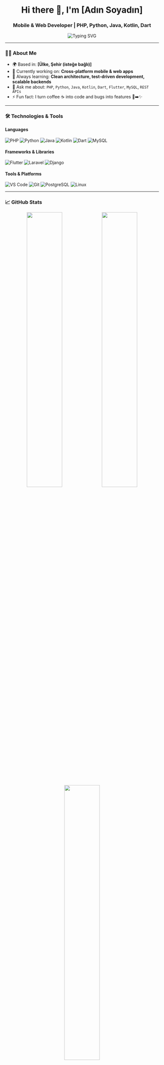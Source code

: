 <h1 align="center">Hi there 👋, I'm [Adın Soyadın]</h1>
<h3 align="center">Mobile & Web Developer | PHP, Python, Java, Kotlin, Dart</h3>

<p align="center">
  <img src="https://readme-typing-svg.herokuapp.com?font=Fira+Code&size=22&pause=1000&center=true&vCenter=true&width=435&lines=Full-Stack+Developer;Mobile+App+Developer+(Flutter%2FKotlin);Web+Developer+(PHP%2FPython);Open-Source+Contributor;Problem+Solver+%F0%9F%A7%AA" alt="Typing SVG" />
</p>

---

### 👨‍💻 About Me

- 🌍 Based in: **[Ülke, Şehir (isteğe bağlı)]**
- 🔭 Currently working on: **Cross-platform mobile & web apps**
- 🌱 Always learning: **Clean architecture, test-driven development, scalable backends**
- 💬 Ask me about: `PHP`, `Python`, `Java`, `Kotlin`, `Dart`, `Flutter`, `MySQL`, `REST APIs`
- ⚡ Fun fact: I turn coffee ☕ into code and bugs into features 🐛➡️✨

---

### 🛠️ Technologies & Tools

#### Languages
![PHP](https://img.shields.io/badge/-PHP-777BB4?logo=php&logoColor=white&style=flat-square)
![Python](https://img.shields.io/badge/-Python-3776AB?logo=python&logoColor=white&style=flat-square)
![Java](https://img.shields.io/badge/-Java-007396?logo=java&logoColor=white&style=flat-square)
![Kotlin](https://img.shields.io/badge/-Kotlin-0095D5?logo=kotlin&logoColor=white&style=flat-square)
![Dart](https://img.shields.io/badge/-Dart-0175C2?logo=dart&logoColor=white&style=flat-square)
![MySQL](https://img.shields.io/badge/-MySQL-4479A1?logo=mysql&logoColor=white&style=flat-square)

#### Frameworks & Libraries
![Flutter](https://img.shields.io/badge/-Flutter-02569B?logo=flutter&logoColor=white&style=flat-square)
![Laravel](https://img.shields.io/badge/-Laravel-F55247?logo=laravel&logoColor=white&style=flat-square)
![Django](https://img.shields.io/badge/-Django-092E20?logo=django&logoColor=white&style=flat-square)

#### Tools & Platforms
![VS Code](https://img.shields.io/badge/-VS%20Code-007ACC?logo=visual-studio-code&logoColor=white&style=flat-square)
![Git](https://img.shields.io/badge/-Git-F05032?logo=git&logoColor=white&style=flat-square)
![PostgreSQL](https://img.shields.io/badge/-PostgreSQL-4169E1?logo=postgresql&logoColor=white&style=flat-square)
![Linux](https://img.shields.io/badge/-Linux-FCC624?logo=linux&logoColor=black&style=flat-square)

---

### 📈 GitHub Stats

<p align="center">
  <img width="48%" src="https://github-readme-stats.vercel.app/api?username=elgunismayiloff&show_icons=true&theme=tokyonight" />
  <img width="48%" src="[https://github-readme-streak-stats.herokuapp.com/?user=elgunismayiloff&theme=tokyonight](https://github-readme-stats.vercel.app/api?username=anuraghazra&show_icons=true&theme=radical)" />
  <img width="48%" src="https://github-readme-streak-stats.herokuapp.com/?user=elgunismayiloff&theme=tokyonight" />
</p>

<p align="center">
  <img width="48%" src="https://github-readme-stats.vercel.app/api/top-langs/?username=elgunismayiloff&layout=compact&theme=tokyonight" />
</p>

---

### 📫 Connect With Me

<p align="center">
  <a href="https://linkedin.com/in/YOUR-LINKEDIN" target="_blank"><img src="https://img.shields.io/badge/-LinkedIn-0077B5?logo=linkedin&logoColor=white&style=flat-square"></a>
  <a href="https://instagram.com/YOUR-INSTAGRAM" target="_blank"><img src="https://img.shields.io/badge/-Instagram-E4405F?logo=instagram&logoColor=white&style=flat-square"></a>
  <a href="mailto:your@email.com"><img src="https://img.shields.io/badge/-Email-D14836?logo=gmail&logoColor=white&style=flat-square"></a>
</p>

---

> “Code is like humor. When you have to explain it, it’s bad.” – Cory House
